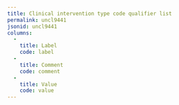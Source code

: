 ```yaml
---
title: Clinical intervention type code qualifier list
permalink: uncl9441
jsonid: uncl9441
columns:
  - 
    title: Label
    code: label
  - 
    title: Comment
    code: comment
  - 
    title: Value
    code: value
---
```

